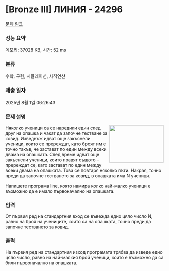 # [Bronze III] ЛИНИЯ - 24296 

[문제 링크](https://www.acmicpc.net/problem/24296) 

### 성능 요약

메모리: 37028 KB, 시간: 52 ms

### 분류

수학, 구현, 시뮬레이션, 사칙연산

### 제출 일자

2025년 8월 1일 06:26:43

### 문제 설명

<p><img alt="" src="https://upload.acmicpc.net/3e188620-b77f-4f12-87f9-a9ba06c030ca/-/preview/" style="width: 173px; height: 120px; float: right;">Няколко ученици са се наредили един след друг на опашка и чакат да започне тестване за ковид. Изведнъж идват още закъснели ученици, които се пререждат, като броят им е точно такъв, че застават по един между всеки двама на опашката. След време идват още закъснели ученици, които правят същото – пререждат се, като застават по един между всеки двама на опашката. Това се повтаря няколко пъти. Накрая, точно преди да започне тестването за ковид, в опашката има N ученици.</p>

<p>Напишете програма line, която намира колко най-малко ученици е възможно да е имало първоначално на опашката.</p>

### 입력 

 <p>От първия ред на стандартния вход се въвежда едно цяло число N, равно на броя на учениците, които са на опашката, точно преди да започне тестването за ковид.</p>

### 출력 

 <p>На първия ред на стандартния изход програмата трябва да изведе едно цяло число, равно на най-малкия брой ученици, които е възможно да са били първоначално на опашката.</p>

